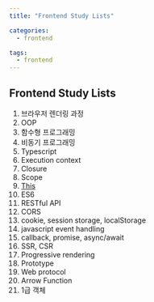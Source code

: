 ```yaml
---
title: "Frontend Study Lists"

categories:
  - frontend

tags:
  - frontend
---
```


## Frontend Study Lists

1. 브라우저 렌더링 과정
2. OOP
3. 함수형 프로그래밍
4. 비동기 프로그래밍
5. Typescript
6. Execution context
7. Closure
8. Scope
9. [This](https://kimyieun.github.io/javascript/this/)
10. ES6
11. RESTful API
12. CORS
13. cookie, session storage, localStorage
14. javascript event handling
15. callback, promise, async/await
16. SSR, CSR
17. Progressive rendering
18. Prototype
19. Web protocol
20. Arrow Function
21. 1급 객체
